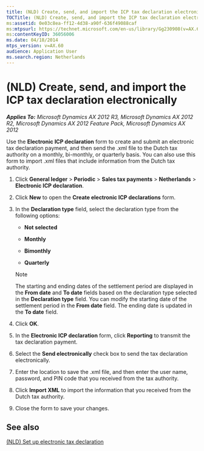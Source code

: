 ```yaml
---
title: (NLD) Create, send, and import the ICP tax declaration electronically
TOCTitle: (NLD) Create, send, and import the ICP tax declaration electronically
ms:assetid: 0e03c8ea-ff12-4d38-a90f-636f49088caf
ms:mtpsurl: https://technet.microsoft.com/en-us/library/Gg230908(v=AX.60)
ms:contentKeyID: 36056006
ms.date: 04/18/2014
mtps_version: v=AX.60
audience: Application User
ms.search.region: Netherlands
---
```


# (NLD) Create, send, and import the ICP tax declaration electronically 


_**Applies To:** Microsoft Dynamics AX 2012 R3, Microsoft Dynamics AX 2012 R2, Microsoft Dynamics AX 2012 Feature Pack, Microsoft Dynamics AX 2012_

Use the **Electronic ICP declaration** form to create and submit an electronic tax declaration payment, and then send the .xml file to the Dutch tax authority on a monthly, bi-monthly, or quarterly basis. You can also use this form to import .xml files that include information from the Dutch tax authority.

1.  Click **General ledger** \> **Periodic** \> **Sales tax payments** \> **Netherlands** \> **Electronic ICP declaration**.

2.  Click **New** to open the **Create electronic ICP declarations** form.

3.  In the **Declaration type** field, select the declaration type from the following options:
    
      - **Not selected**
    
      - **Monthly**
    
      - **Bimonthly**
    
      - **Quarterly**
    

    > [!NOTE]
    > <P>The starting and ending dates of the settlement period are displayed in the <STRONG>From date</STRONG> and <STRONG>To date</STRONG> fields based on the declaration type selected in the <STRONG>Declaration type</STRONG> field. You can modify the starting date of the settlement period in the <STRONG>From date</STRONG> field. The ending date is updated in the <STRONG>To date</STRONG> field.</P>



4.  Click **OK**.

5.  In the **Electronic ICP declaration** form, click **Reporting** to transmit the tax declaration payment.

6.  Select the **Send electronically** check box to send the tax declaration electronically.

7.  Enter the location to save the .xml file, and then enter the user name, password, and PIN code that you received from the tax authority.

8.  Click **Import XML** to import the information that you received from the Dutch tax authority.

9.  Close the form to save your changes.

## See also

[(NLD) Set up electronic tax declaration](nld-set-up-electronic-tax-declaration.md)

  


